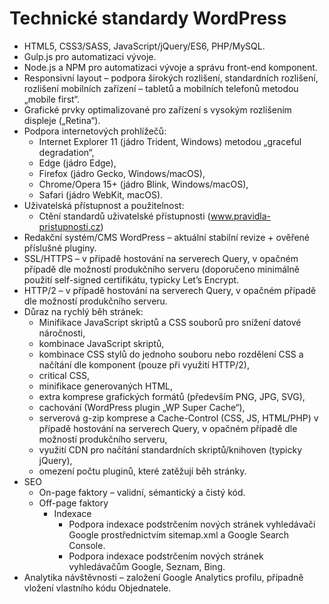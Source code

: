 # Technické standardy WordPress

- HTML5, CSS3/SASS, JavaScript/jQuery/ES6, PHP/MySQL.
- Gulp.js pro automatizaci vývoje.
- Node.js a NPM pro automatizaci vývoje a správu front-end komponent.
- Responsivní layout – podpora širokých rozlišení, standardních rozlišení, rozlišení mobilních zařízení – tabletů a mobilních telefonů metodou „mobile first“.
- Grafické prvky optimalizované pro zařízení s vysokým rozlišením displeje („Retina“).
- Podpora internetových prohlížečů:
	- Internet Explorer 11 (jádro Trident, Windows) metodou „graceful degradation“,
	- Edge (jádro Edge),
	- Firefox (jádro Gecko, Windows/macOS),
	- Chrome/Opera 15+ (jádro Blink, Windows/macOS),
	- Safari (jádro WebKit, macOS).
- Uživatelská přístupnost a použitelnost:
	- Ctění standardů uživatelské přístupnosti (www.pravidla-pristupnosti.cz) 
- Redakční systém/CMS WordPress – aktuální stabilní revize + ověřené příslušné pluginy.
- SSL/HTTPS – v případě hostování na serverech Query, v opačném případě dle možností produkčního serveru (doporučeno minimálně použití self-signed certifikátu, typicky Let’s Encrypt.
- HTTP/2 – v případě hostování na serverech Query, v opačném případě dle možností produkčního serveru.
- Důraz na rychlý běh stránek:
	- Minifikace JavaScript skriptů a CSS souborů pro snížení datové náročnosti,
	- kombinace JavaScript skriptů,
	- kombinace CSS stylů do jednoho souboru nebo rozdělení CSS a načítání dle komponent (pouze při využití HTTP/2),
    - critical CSS,
    - minifikace generovaných HTML,
	- extra komprese grafických formátů (především PNG, JPG, SVG),
	- cachování (WordPress plugin „WP Super Cache“),
	- serverová g-zip komprese a Cache-Control (CSS, JS, HTML/PHP) v případě hostování na serverech Query, v opačném případě dle možností produkčního serveru,
	- využití CDN pro načítání standardních skriptů/knihoven (typicky jQuery),
	- omezení počtu pluginů, které zatěžují běh stránky.
- SEO
	- On-page faktory – validní, sémantický a čistý kód.
	- Off-page faktory
		- Indexace
			- Podpora indexace podstrčením nových stránek vyhledávači Google prostřednictvím sitemap.xml a Google Search Console.
			- Podpora indexace podstrčením nových stránek vyhledávačům Google, Seznam, Bing.
- Analytika návštěvnosti – založení Google Analytics profilu, případně vložení vlastního kódu Objednatele.
